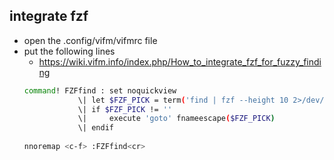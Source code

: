 ## integrate fzf
- open the .config/vifm/vifmrc file
- put the following lines
	- https://wiki.vifm.info/index.php/How_to_integrate_fzf_for_fuzzy_finding
	```sh
	command! FZFfind : set noquickview
                \| let $FZF_PICK = term('find | fzf --height 10 2>/dev/tty')
                \| if $FZF_PICK != ''
                \|     execute 'goto' fnameescape($FZF_PICK)
                \| endif
                
	nnoremap <c-f> :FZFfind<cr>
	```